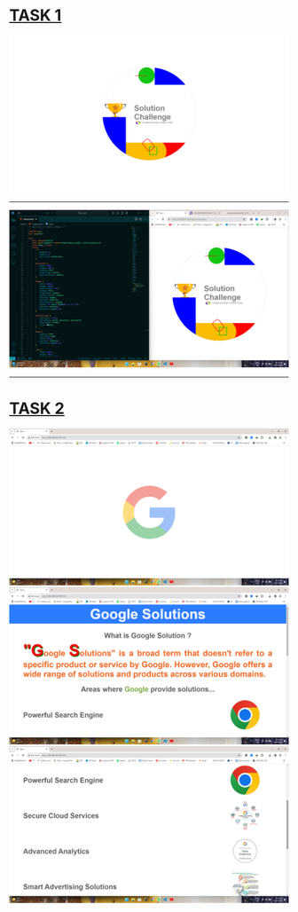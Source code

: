 
# [TASK 1](https://keshavabhishek.github.io/GDSC_CSS/)
![Alt text](<Screenshot (211).png>)
***
![Alt text](<Screenshot (212).png>)
***
# [TASK 2](https://keshavabhishek.github.io/GDSC_CSS/task2/index.html)
![Image SS 1](<Screenshot (213).png>)
![Image SS 2](<Screenshot (214).png>)
![Image SS 3](<Screenshot (215).png>)
